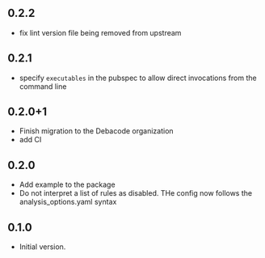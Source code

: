 ## 0.2.2

- fix lint version file being removed from upstream

## 0.2.1

- specify `executables` in the pubspec to allow direct invocations from the command line

## 0.2.0+1

- Finish migration to the Debacode organization
- add CI

## 0.2.0

- Add example to the package
- Do not interpret a list of rules as disabled. THe config now follows the analysis_options.yaml syntax

## 0.1.0

- Initial version.
